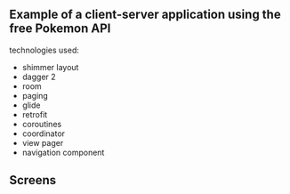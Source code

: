 ## Example of a client-server application using the free Pokemon API

technologies used:
  - shimmer layout
  - dagger 2
  - room
  - paging
  - glide
  - retrofit
  - coroutines
  - coordinator
  - view pager
  - navigation component


## Screens


